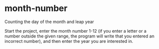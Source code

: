 # month-number
Counting the day of the month and leap year

Start the project, enter the month number 1-12 (if you enter a letter or a number outside the given range, the program will write that you entered an incorrect number), and then enter the year you are interested in.
